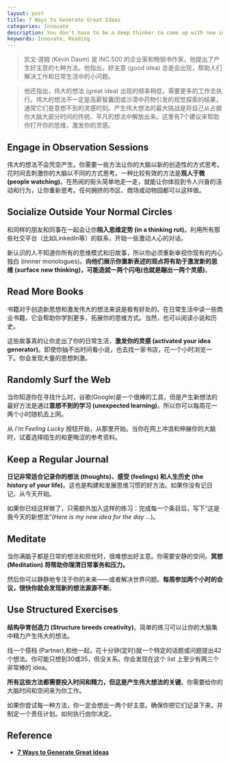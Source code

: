 ```yaml
---
layout: post
title: 7 Ways to Generate Great Ideas
categories: Innovate
description: You don't have to be a deep thinker to come up with new ideas. Here are 7 ways to break your conventional thinking and make that light bulb appear.
keywords: Innovate, Reading 
---       
```


> 凯文·道姆 (Kevin Daum) 是 INC.500 的企业家和畅销书作家。他提出了产生好主意的七种方法。他指出，好主意 (good idea) 总是会出现，帮助人们解决工作和日常生活中的小问题。   

> 他还指出，伟大的想法 (great idea) 出现的频率稍低，需要更多的工作去执行。伟大的想法不一定是高薪智囊团或沙漠中药物引发的视觉探索的结果，通常它们是意想不到的灵感时刻。产生伟大想法的最大挑战是将自己从占据你大脑大部分时间的传统、平凡的想法中解放出来。这里有7个建议来帮助你打开你的思维，激发你的灵感。     

## Engage in Observation Sessions    

伟大的想法不会凭空产生。你需要一些方法让你的大脑以新的创造性的方式思考。花时间去刺激你的大脑以不同的方式思考。一种比较有效的方法是**观人于微 (people watching)**。在热闹的街头简单地走一走，就能让你体验到令人兴奋的活动和行为，让你重新思考。任何拥挤的市区、商场或动物园都可以这样做。     

## Socialize Outside Your Normal Circles    

和同样的朋友和同事在一起会让你**陷入思维定势 (in a thinking rut)**。利用所有那些社交平台（比如LinkedIn等）的联系，开始一些激动人心的对话。

新认识的人不知道你所有的思维模式和旧故事，所以你必须重新审视你现有的内心独白 (innner monologues)。**向他们展示你重新表述的观点将有助于激发新的思维 (surface new thinking)，可能造就一两个闪电(也就是蹦出一两个灵感)**。   

## Read More Books 

书籍对于创造新思想和激发伟大的想法来说是极有好处的。在日常生活中读一些商业书籍，它会帮助你学到更多，拓展你的思维方式。当然，也可以阅读小说和历史。

这些故事真的让你走出了你的日常生活，**激发你的灵感 (activated your idea generator)**。即使你抽不出时间看小说，也去找一家书店，花一个小时浏览一下。你会发现大量的思想刺激。    

## Randomly Surf the Web     

当你知道你在寻找什么时，谷歌(Google)是一个很棒的工具，但是产生新想法的最好方法是通过**意想不到的学习 (unexpected learning)**。所以你可以每周花一两个小时随机去上网。

从 *I'm Feeling Lucky* 按钮开始，从那里开始。当你在网上冲浪和伸展你的大脑时，试着选择陌生的和更晦涩的参考资料。

## Keep a Regular Journal     

**日记非常适合记录你的想法 (thoughts)、感受 (feelings) 和人生历史 (the history of your life)**。这也是构建和发展思维习惯的好方法。如果你没有记日记，从今天开始。

如果你已经这样做了，只需额外加入这样的练习：完成每一个条目后，写下“这是我今天的新想法”(*Here is my new idea for the day ...*)。

## Meditate   

当你满脑子都是日常的想法和担忧时，很难想出好主意。你需要安静的空间。**冥想 (Meditation) 将帮助你理清日常事务和压力。**

然后你可以静静地专注于你的未来——或者解决世界问题。**每周参加两个小时的会议，很快你就会发现新的想法源源不断**。

## Use Structured Exercises

**结构孕育创造力 (Structure breeds creativity)**。简单的练习可以让你的大脑集中精力产生伟大的想法。

找一个搭档 (Partner),和他一起，花十分钟(定时)就一个特定的话题或问题提出42个想法。你可能只想到30或35，但没关系。你会发现在这个 list 上至少有两三个非常棒的 idea。   


**所有这些方法都需要投入时间和精力，但这是产生伟大想法的关键**。你需要给你的大脑时间和空间来为你工作。

如果你尝试每一种方法，你一定会想出一两个好主意。确保你把它们记录下来，并制定一个责任计划。如何执行由你决定。    


## Reference      
- [**7 Ways to Generate Great Ideas**](https://www.inc.com/kevin-daum/7-ways-to-generate-great-ideas.html)    



